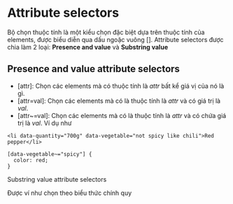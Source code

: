 # Attribute selectors

Bộ chọn thuộc tính là một kiểu chọn đặc biệt dựa trên thuộc tính của elements, được biểu diễn qua dấu ngoặc vuông [].
Attribute selectors được chia làm 2 loại: **Presence and value** và **Substring value**

## Presence and value attribute selectors
- [attr]: Chọn các elements mà có thuộc tính là *attr* bất kể giá vị của nó là gì.
- [attr=val]: Chọn các elements mà có là thuộc tính là *attr* và có giá trị là *val*.
- [attr~=val]: Chọn các elements mà có là thuộc tính là *attr* và có chứa giá trị là *val*. Ví dụ như
```html,css
<li data-quantity="700g" data-vegetable="not spicy like chili">Red pepper</li>

[data-vegetable~="spicy"] {
  color: red;
}
```

Substring value attribute selectors

Được ví như chọn theo biểu thức chính quy